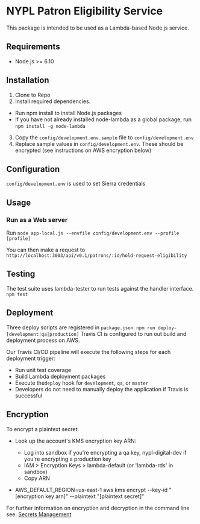# NYPL Patron Eligibility Service

This package is intended to be used as a Lambda-based Node.js service.

## Requirements

* Node.js >= 6.10

## Installation
1. Clone to Repo
2. Install required dependencies.
  * Run npm install to install Node.js packages
  * If you have not already installed node-lambda as a global package, run `npm install -g node-lambda`
3. Copy the `config/development.env.sample` file to `config/development.env`
4. Replace sample values in `config/development.env`. These should be encrypted (see instructions on AWS encryption below)

## Configuration
`config/development.env` is used to set Sierra credentials

## Usage

### Run as a Web server

Run `node app-local.js --envfile config/development.env --profile [profile]`

You can then make a request to `http://localhost:3003/api/v0.1/patrons/:id/hold-request-eligibility`

## Testing
The test suite uses lambda-tester to run tests against the handler interface.
`npm test`

## Deployment

Three deploy scripts are registered in `package.json`:
`npm run deploy-[development|qa|production]`
Travis CI is configured to run out build and deployment process on AWS.

Our Travis CI/CD pipeline will execute the following steps for each deployment trigger:
* Run unit test coverage
* Build Lambda deployment packages
* Execute the`deploy` hook for `development`, `qa`, or `master`
* Developers do not need to manually deploy the application if Travis is successful
## Encryption
To encrypt a plaintext secret:

* Look up the account's KMS encryption key ARN:
  - Log into sandbox if you're encrypting a qa key, nypl-digital-dev if you're encrypting a production key
  - IAM > Encryption Keys > lambda-default (or 'lambda-rds' in sandbox)
  - Copy ARN

* AWS\_DEFAULT\_REGION=us-east-1 aws kms encrypt --key-id "[encryption key arn]" --plaintext "[plaintext secret]"

For further information on encryption and decryption in the command line see: [Secrets Management](https://github.com/NYPL/engineering-general/blob/master/security/secrets.md)
